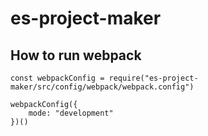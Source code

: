 # es-project-maker

## How to run webpack
```
const webpackConfig = require("es-project-maker/src/config/webpack/webpack.config")

webpackConfig({
    mode: "development"
})()
```
